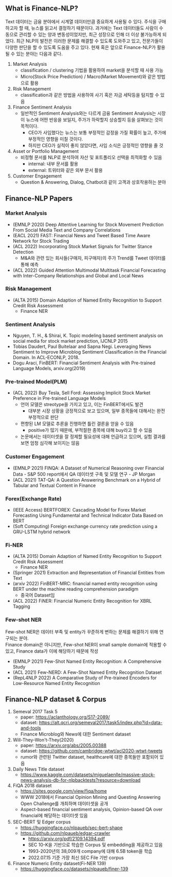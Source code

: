## What is Finance-NLP?

Text 데이터는 금융 분야에서 시계열 데이터만큼 중요하게 사용될 수 있다. 주식을 구매하고자 할 때, 뉴스를 읽고서 결정하기 때문이다. 과거에는 Text 데이터들도 사람이 수동으로 관리할 수 있는 양과 변동성이었지만, 최근 성장으로 인해 더 이상 불가능하게 되었다. 최근 NLP의 발전은 이러한 문제를 해결할 수 있도록 도와주고 있고, 전문가들이 다양한 판단을 할 수 있도록 도움을 주고 있다. 현재 혹은 앞으로 Finance-NLP가 활용될 수 있는 분야는 다음과 같다.

1. Market Analysis
    - classification / clustering 기법을 활용하여 market을 분석할 때 사용 가능
    - Micro(Stock Price Prediction) / Macro(Market Movement)와 같은 방법으로 활용
2. Risk Management
    - classification과 같은 방법을 사용하여 사기 혹은 자금 세탁등을 탐지할 수 있음
3. Finance Sentiment Analysis
    - 일반적인 Sentiment Analysis와는 다르게 금융 Sentiment Analysis는 시장이 뉴스에 어떤 반응을 보일지, 주가가 하락할지 상승할지 등을 살펴보는 것이 목적이다.
        - CEO가 사임했다는 뉴스는 보통 부정적인 감정을 가질 확률이 높고, 주가에 부정적인 영향을 미칠 것이다.
        - 하지만 CEO가 실적이 좋지 않았다면, 사임 소식은 긍정적인 영향을 줄 것
4. Asset or Portfolio Management
    - 비정형 문서를 NLP로 분석하여 자산 및 포트폴리오 선택을 최적화할 수 있음
        - internal: 내부 문서를 활용
        - external: 트위터와 같은 외부 문서 활용
5. Customer Engagement
    - Question & Answering, Dialog, Chatbot과 같이 고객과 상호작용하는 분야

## Finance-NLP Papers

### Market Analysis
- (EMNLP 2020) Deep Attentive Learning for Stock Movement Prediction From Social Media Text and Company Correlations
- (EACL 2021) FAST: Financial News and Tweet Based Time Aware Network for Stock Trading
- (ACL 2022) Incorporating Stock Market Signals for Twitter Stance Detection
    - M&A와 관련 있는 회사들(구매자, 피구매자)의 주가 Trend를 Tweet 데이터를 통해 예측
- (ACL 2022) Guided Attention Multimodal Multitask Financial Forecasting with Inter-Company Relationships and Global and Local News

### Risk Management
- (ALTA 2015) Domain Adaption of Named Entity Recognition to Support Credit Risk Assessment
    - Finance NER

### Sentiment Analysis
- Nguyen, T. H., & Shirai, K. Topic modeling based sentiment analysis on social media for stock market prediction,  IJCNLP 2015
- Tobias Daudert, Paul Buitelaar and Sapna Negi. Leveraging News Sentiment to Improve Microblog Sentiment Classification in the Financial Domain. In ACL-ECONLP, 2018.
- Dogu Araci, FinBERT: Financial Sentiment Analysis with Pre-trained Language Models, arxiv.org(2019)

### Pre-trained Model(PLM)
- (ACL 2022) Buy Tesla, Sell Ford: Assessing Implicit Stock Market Preference in Pre-trained Language Models
    - 언어 모델은 streotype을 가지고 있고, 이는 FinBERT에서도 발견
        - 대부분 시장 상황을 긍정적으로 보고 있으며, 일부 종목들에 대해서는 완전 부정적으로 판단
    - 편향된 LM 모델로 추론을 진행하면 틀린 결론을 얻을 수 있음
        - positive가 많기 때문에, 부적절한 종목에 대해 buy라고 할 수 있음
    - 논문에서는 데이터셋을 잘 정제할 필요성에 대해 언급하고 있으며, 실험 결과를 보면 엄청 심각해 보이지는 않음
### Customer Engagement
- (EMNLP 2021) FINQA: A Dataset of Numerical Reasoning over Financial Data
        - S&P 500 report에서 QA 데이터셋 구축 및 모델 연구
        - JP Morgan
- (ACL 2021) TAT-QA: A Question Answering Benchmark on a Hybrid of Tabular and Textual Content in Finance
### Forex(Exchange Rate)
- (IEEE Access) BERTFOREX: Cascading Model for Forex Market Forecasting Using Fundamental and Technical Indicator Data Based on BERT
- (Soft Computing) Foreign exchange currency rate prediction using a GRU-LSTM hybrid network
### Fi-NER
- (ALTA 2015) Domain Adaption of Named Entity Recognition to Support Credit Risk Assessment
    - Finance NER
- (Springer 2021) Extraction and Representation of Financial Entities from Text
- (arxiv 2022) FinBERT-MRC: financial named entity recognition using BERT under the machine reading comprehension paradigm
    - 중국어 Dataset임
- (ACL 2022) FiNER: Financial Numeric Entity Recognition for XBRL Tagging
### Few-shot NER
Few-shot NER은 데이터 부족 및 entity가 꾸준하게 변하는 문제를 해결하기 위해 연구되는 분야.<br>
Finance domain은 아니지만, Few-shot NER이 small sample domain에 적용할 수 있고, Finance data가 이에 해당하기 때문에 작성
- (EMNLP 2021) Few-Shot Named Entity Recognition: A Comprehensive Study
- (ACL 2021) Few-NERD: A Few-Shot Named Entity Recognition Dataset
- (RepL4NLP 2022) A Comparative Study of Pre-trained Encoders for Low-Resource Named Entity Recognition

## Finance-NLP dataset & Corpus
1. Semeval 2017 Task 5
    - paper: https://aclanthology.org/S17-2089/
    - dataset: https://alt.qcri.org/semeval2017/task5/index.php?id=data-and-tools
    - Finance Microblog와 News에 대한 Sentiment dataset
2. Will-They-Won't-They(2020)
    - paper: https://arxiv.org/abs/2005.00388
    - dataset: https://github.com/cambridge-wtwt/acl2020-wtwt-tweets
    - rumor와 관련된 Twitter dataset, healthcare에 대한 종목들만 포함되어 있음
3. Daily News Title dataset
    - https://www.kaggle.com/datasets/miguelaenlle/massive-stock-news-analysis-db-for-nlpbacktests?resource=download
4. FiQA 2018 dataset
    - https://sites.google.com/view/fiqa/home
    - WWW 2018에서 Financial Opinion Mining and Questing Answering Open Challenge를 개최하며 데이터셋을 공개
    - Aspect-based financial sentiment analysis, Opinion-based QA over financial에 해당하는 데이터셋 있음
5. SEC-BERT 및 Edger corpus
    - https://huggingface.co/nlpaueb/sec-bert-shape
    - https://github.com/nlpaueb/edgar-crawler
        - https://arxiv.org/pdf/2109.14394.pdf
        - SEC 10-K을 기반으로 학습한 Corpus 및 embedding을 제공하고 있음
        - 1993-2020년의 38,009개 company에 대해 6.5B token을 학습
        - 2022.07.15 기준 가장 최신 SEC File 기반 corpus
6. Finance Numeric Entity dataset(Fi-NER 139)
    - https://huggingface.co/datasets/nlpaueb/finer-139